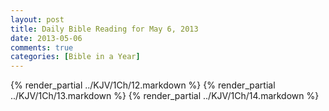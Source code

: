 ```yaml
---
layout: post
title: Daily Bible Reading for May 6, 2013
date: 2013-05-06
comments: true
categories: [Bible in a Year]
---
```

{% render_partial ../KJV/1Ch/12.markdown %}
{% render_partial ../KJV/1Ch/13.markdown %}
{% render_partial ../KJV/1Ch/14.markdown %}
